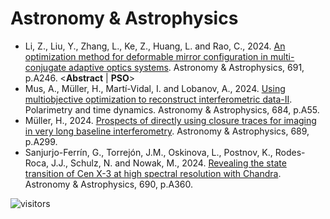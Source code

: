 # Astronomy & Astrophysics

* Li, Z., Liu, Y., Zhang, L., Ke, Z., Huang, L. and Rao, C., 2024. [An optimization method for deformable mirror configuration in multi-conjugate adaptive optics systems](https://www.aanda.org/articles/aa/abs/2024/11/aa51919-24/aa51919-24.html). Astronomy & Astrophysics, 691, p.A246. <**Abstract** | **PSO**>
* Mus, A., Müller, H., Martí-Vidal, I. and Lobanov, A., 2024. [Using multiobjective optimization to reconstruct interferometric data-II](https://www.aanda.org/articles/aa/abs/2024/04/aa48217-23/aa48217-23.html). Polarimetry and time dynamics. Astronomy & Astrophysics, 684, p.A55.
* Müller, H., 2024. [Prospects of directly using closure traces for imaging in very long baseline interferometry](https://www.aanda.org/articles/aa/abs/2024/09/aa50437-24/aa50437-24.html). Astronomy & Astrophysics, 689, p.A299.
* Sanjurjo-Ferrín, G., Torrejón, J.M., Oskinova, L., Postnov, K., Rodes-Roca, J.J., Schulz, N. and Nowak, M., 2024. [Revealing the state transition of Cen X-3 at high spectral resolution with Chandra](https://www.aanda.org/articles/aa/abs/2024/10/aa49724-24/aa49724-24.html). Astronomy & Astrophysics, 690, p.A360.

![visitors](https://visitor-badge.laobi.icu/badge?page_id=Evolutionary-Intelligence.DistributedEvolutionaryComputation)
